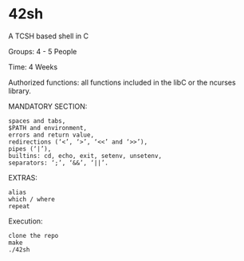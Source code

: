 # 42sh

A TCSH based shell in C

Groups: 4 - 5 People

Time:   4 Weeks

Authorized functions: all functions included in the libC or the ncurses library.

MANDATORY SECTION:
    
	spaces and tabs,
    $PATH and environment,
    errors and return value,
    redirections (‘<’, ‘>’, ‘<<’ and ‘>>’),
    pipes (‘|’),
    builtins: cd, echo, exit, setenv, unsetenv,
    separators: ‘;’, ‘&&’, ‘||’.

EXTRAS:

    alias
    which / where
    repeat


Execution:
    
    clone the repo
    make
    ./42sh
